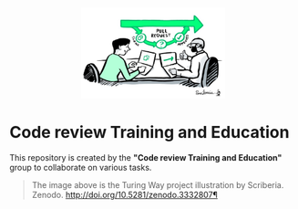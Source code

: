 <p align="center">
  <img src="imgs/code-review.jpeg" width=50%>
</p>


# Code review Training and Education
This repository is created by the **"Code review Training and Education"** group to collaborate on various tasks.


> The image above is the Turing Way project illustration by Scriberia. Zenodo. http://doi.org/10.5281/zenodo.3332807¶
